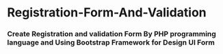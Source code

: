# Registration-Form-And-Validation
### Create Registration and validation Form By PHP programming language and Using Bootstrap Framework for Design UI Form
